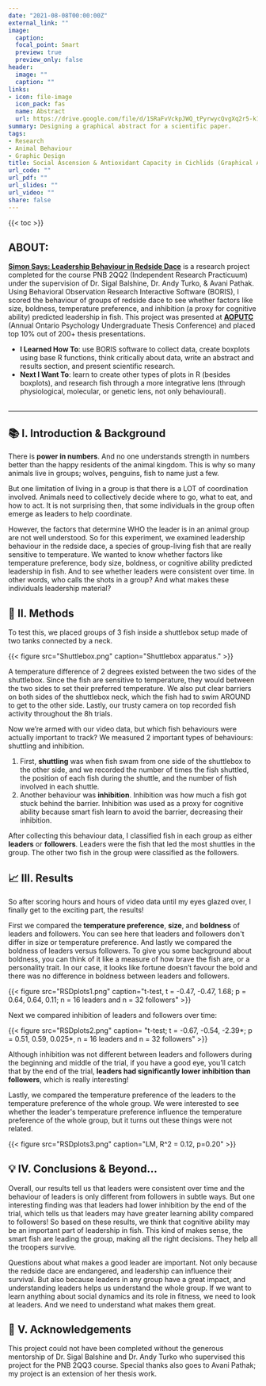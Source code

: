 ```yaml
---
date: "2021-08-08T00:00:00Z"
external_link: ""
image:
  caption: 
  focal_point: Smart
  preview: true
  preview_only: false
header:
  image: ""
  caption: ""
links:
- icon: file-image
  icon_pack: fas
  name: Abstract
  url: https://drive.google.com/file/d/1SRaFvVckpJWQ_tPyrwycQvgXq2r5-k1H/view?usp=sharing
summary: Designing a graphical abstract for a scientific paper.
tags:
- Research
- Animal Behaviour
- Graphic Design
title: Social Ascension & Antioxidant Capacity in Cichlids (Graphical Abstract)
url_code: ""
url_pdf: ""
url_slides: ""
url_video: ""
share: false
---
```

{{< toc >}}

## ABOUT:

**[Simon Says: Leadership Behaviour in Redside Dace](https://drive.google.com/file/d/1SRaFvVckpJWQ_tPyrwycQvgXq2r5-k1H/view?usp=sharing)** is a research project completed for the course PNB 2QQ2 (Independent Research Practicuum) under the supervision of Dr. Sigal Balshine, Dr. Andy Turko, & Avani Pathak. Using Behavioral Observation Research Interactive Software (BORIS), I scored the behaviour of groups of redside dace to see whether factors like size, boldness, temperature preference, and inhibition (a proxy for cognitive ability) predicted leadership in fish. This project was presented at **[AOPUTC](https://science.mcmaster.ca/pnb/news-events/aoputc.html)** (Annual Ontario Psychology Undergraduate Thesis Conference) and placed top 10% out of 200+ thesis presentations.

- **I Learned How To**: use BORIS software to collect data, create boxplots using base R functions, think critically about data, write an abstract and results section, and  present scientific research.
- **Next I Want To**: learn to create other types of plots in R (besides boxplots), and research fish through a more integrative lens (through physiological, molecular, or genetic lens, not only behavioural).
<br/><br/>

---

## 📚 I. Introduction & Background

There is **power in numbers**. And no one understands strength in numbers better than the happy residents of the animal kingdom. This is why so many animals live in groups; wolves, penguins, fish to name just a few.
    
But one limitation of living in a group is that there is a LOT of coordination involved. Animals need to collectively decide where to go, what to eat, and how to act. It is not surprising then, that some individuals in the group often emerge as leaders to help coordinate.
    
However, the factors that determine WHO the leader is in an animal group are not well understood. So for this experiment, we examined leadership behaviour in the redside dace, a species of group-living fish that are really sensitive to temperature. We wanted to know whether factors like temperature preference, body size, boldness, or cognitive ability predicted leadership in fish. And to see whether leaders were consistent over time. In other words, who calls the shots in a group? And what makes these individuals leadership material?

## 🧪 II. Methods

To test this, we placed groups of 3 fish inside a shuttlebox setup made of two tanks connected by a neck.

{{< figure src="Shuttlebox.png" caption="Shuttlebox apparatus." >}}

A temperature difference of 2 degrees existed between the two sides of the shuttlebox. Since the fish are sensitive to temperature, they would between the two sides to set their preferred temperature. We also put clear barriers on both sides of the shuttlebox neck, which the fish had to swim AROUND to get to the other side. Lastly, our trusty camera on top recorded fish activity throughout the 8h trials.


 Now we’re armed with our video data, but which fish behaviours were actually important to track? We measured 2 important types of behaviours: shuttling and inhibition.
 1. First, **shuttling** was when fish swam from one side of the shuttlebox to the other side, and we recorded the number of times the fish shuttled, the position of each fish during the shuttle, and the number of fish involved in each shuttle.
2. Another behaviour was **inhibition**. Inhibition was how much a fish got stuck behind the barrier. Inhibition was used as a proxy for cognitive ability because smart fish learn to avoid the barrier, decreasing their inhibition.

After collecting this behaviour data, I classified fish in each group as either **leaders** or **followers**. Leaders were the fish that led the most shuttles in the group. The other two fish in the group were classified as the followers.

## 📈 III. Results
So after scoring hours and hours of video data until my eyes glazed over, I finally get to the exciting part, the results!

First we compared the **temperature preference**, **size**, and **boldness** of leaders and followers. You can see here that leaders and followers don't differ in size or temperature preference. And lastly we compared the boldness of leaders versus followers. To give you some background about boldness, you can think of it like a measure of how brave the fish are, or a personality trait. In our case, it looks like fortune doesn’t favour the bold and there was no difference in boldness between leaders and followers. 

{{< figure src="RSDplots1.png" caption="t-test, t = -0.47, -0.47, 1.68; p = 0.64, 0.64, 0.11; n = 16 leaders and n = 32 followers" >}}


Next we compared inhibition of leaders and followers over time:

{{< figure src="RSDplots2.png" caption= "t-test; t = -0.67, -0.54, -2.39*; p = 0.51, 0.59, 0.025*, n = 16 leaders and n = 32 followers" >}}

Although inhibition was not different between leaders and followers during the beginning and middle of the trial, if you have a good eye, you’ll catch that by the end of the trial, **leaders had significantly lower inhibition than followers**, which is really interesting!
    
Lastly, we compared the temperature preference of the leaders to the temperature preference of the whole group. We were interested to see whether the leader's temperature preference influence the temperature preference of the whole group, but it turns out these things were not related.

{{< figure src="RSDplots3.png" caption="LM, R^2  = 0.12, p=0.20" >}}

## 💡 IV. Conclusions & Beyond...
 
Overall, our results tell us that leaders were consistent over time and the behaviour of leaders is only different from followers in subtle ways. But one interesting finding was that leaders had lower inhibition by the end of the trial, which tells us that leaders may have greater learning ability compared to followers! So based on these results, we think that cognitive ability may be an important part of leadership in fish. This kind of makes sense, the smart fish are leading the group, making all the right decisions. They help all the troopers survive.

Questions about what makes a good leader are important. Not only because the redside dace are endangered, and leadership can influence their survival. But also because leaders in any group have a great impact, and understanding leaders helps us understand the whole group. If we want to learn anything about social dynamics and its role in fitness, we need to look at leaders. And we need to understand what makes them great.

## 💝 V. Acknowledgements

This project could not have been completed without the generous mentorship of Dr. Sigal Balshine and Dr. Andy Turko who supervised this project for the PNB 2QQ3 course. Special thanks also goes to Avani Pathak; my project is an extension of her thesis work.
